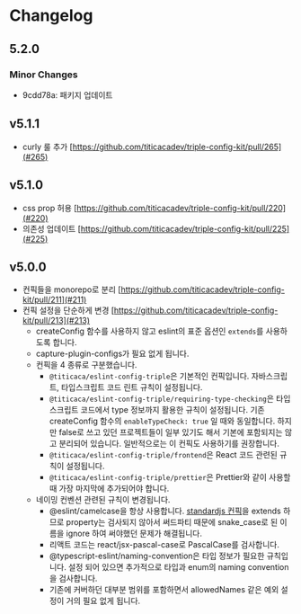 # Changelog

## 5.2.0

### Minor Changes

- 9cdd78a: 패키지 업데이트

## v5.1.1

- curly 룰 추가 [https://github.com/titicacadev/triple-config-kit/pull/265](#265)

## v5.1.0

- css prop 허용 [https://github.com/titicacadev/triple-config-kit/pull/220](#220)
- 의존성 업데이트 [https://github.com/titicacadev/triple-config-kit/pull/225](#225)

## v5.0.0

- 컨픽들을 monorepo로 분리 [https://github.com/titicacadev/triple-config-kit/pull/211](#211)
- 컨픽 설정을 단순하게 변경 [https://github.com/titicacadev/triple-config-kit/pull/213](#213)
  - createConfig 함수를 사용하지 않고 eslint의 표준 옵션인 `extends`를 사용하도록 합니다.
  - capture-plugin-configs가 필요 없게 됩니다.
  - 컨픽을 4 종류로 구분했습니다.
    - `@titicaca/eslint-config-triple`은 기본적인 컨픽입니다. 자바스크립트, 타입스크립트 코드 린트 규칙이 설정됩니다.
    - `@titicaca/eslint-config-triple/requiring-type-checking`은 타입스크립트 코드에서 type 정보까지 활용한 규칙이 설정됩니다. 기존 createConfig 함수의 `enableTypeCheck: true` 일 때와 동일합니다. 하지만 false로 쓰고 있던 프로젝트들이 일부 있기도 해서 기본에 포함되지는 않고 분리되어 있습니다. 일반적으로는 이 컨픽도 사용하기를 권장합니다.
    - `@titicaca/eslint-config-triple/frontend`은 React 코드 관련된 규칙이 설정됩니다.
    - `@titicaca/eslint-config-triple/prettier`은 Prettier와 같이 사용할 때 가장 마지막에 추가되어야 합니다.
  - 네이밍 컨벤션 관련된 규칙이 변경됩니다.
    - @eslint/camelcase을 항상 사용합니다. [standardjs 컨픽](https://github.com/standard/eslint-config-standard/blob/80b9734d817a9babc2d02bb30cfbc98265299a00/.eslintrc.json#L40)을 extends 하므로 property는 검사되지 않아서 써드파티 때문에 snake_case로 된 이름을 ignore 하여 써야했던 문제가 해결됩니다.
    - 리액트 코드는 react/jsx-pascal-case로 PascalCase를 검사합니다.
    - @typescript-eslint/naming-convention은 타입 정보가 필요한 규칙입니다. 설정 되어 있으면 추가적으로 타입과 enum의 naming convention을 검사합니다.
    - 기존에 커버하던 대부분 범위를 포함하면서 allowedNames 같은 예외 설정이 거의 필요 없게 됩니다.
